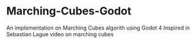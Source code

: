 # Marching-Cubes-Godot
An implementation on Marching Cubes algorith using Godot 4
Inspired in Sebastian Lague video on marching cubes

